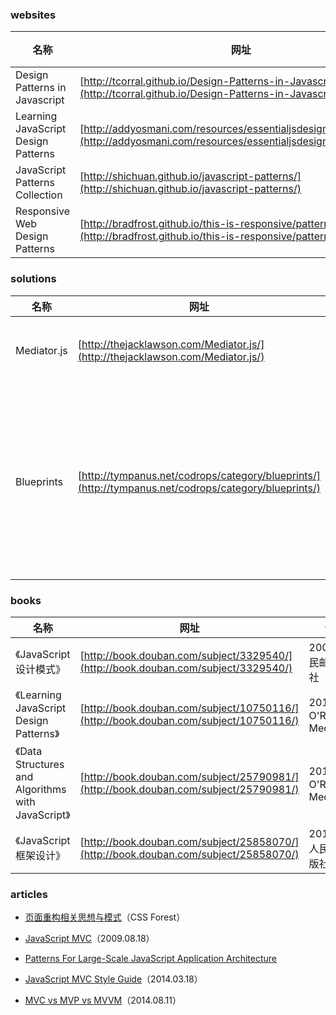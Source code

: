 ### websites

 名称 | 网址 | 说明
------ | ------ | ------
Design Patterns in Javascript| [http://tcorral.github.io/Design-Patterns-in-Javascript/](http://tcorral.github.io/Design-Patterns-in-Javascript/) | -
Learning JavaScript Design Patterns| [http://addyosmani.com/resources/essentialjsdesignpatterns/book/](http://addyosmani.com/resources/essentialjsdesignpatterns/book/) | -
JavaScript Patterns Collection| [http://shichuan.github.io/javascript-patterns/](http://shichuan.github.io/javascript-patterns/) | -
Responsive Web Design Patterns| [http://bradfrost.github.io/this-is-responsive/patterns.html](http://bradfrost.github.io/this-is-responsive/patterns.html) | -

### solutions

 名称 | 网址 | 说明
------ | ------ | ------
Mediator.js | [http://thejacklawson.com/Mediator.js/](http://thejacklawson.com/Mediator.js/) | A light utility class to help implement the Mediator pattern）
Blueprints | [http://tympanus.net/codrops/category/blueprints/](http://tympanus.net/codrops/category/blueprints/) | A collection of basic and minimal website concepts, components, plugins and layouts with minimal style for easy adaption and usage, or simply for inspiration）

### books

 名称 | 网址 | 说明
------ | ------ | ------
《JavaScript设计模式》 | [http://book.douban.com/subject/3329540/](http://book.douban.com/subject/3329540/) | 2008，人民邮电出版社
《Learning JavaScript Design Patterns》 | [http://book.douban.com/subject/10750116/](http://book.douban.com/subject/10750116/) | 2012.08，O'Reilly Media
《Data Structures and Algorithms with JavaScript》 | [http://book.douban.com/subject/25790981/](http://book.douban.com/subject/25790981/) | 2014.02，O'Reilly Media
《JavaScript框架设计》 | [http://book.douban.com/subject/25858070/](http://book.douban.com/subject/25858070/) | 2014.04，人民邮电出版社

### articles

- [页面重构相关思想与模式](http://www.cssforest.org/blog/index.php?c=rebuild)（CSS Forest）

- [JavaScript MVC](http://alistapart.com/article/javascript-mvc)（2009.08.18）

- [Patterns For Large-Scale JavaScript Application Architecture](http://addyosmani.com/largescalejavascript/)

- [JavaScript MVC Style Guide](http://blog.sourcing.io/mvc-style-guide)（2014.03.18）

- [MVC vs MVP vs MVVM](http://jser.it/blog/2014/08/11/mvc-vs-mvp-vs-mvvm/)（2014.08.11）